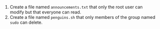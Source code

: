 1. Create a file named `announcements.txt` that only the root user can modify
   but that everyone can read.
2. Create a file named `penguins.sh` that only members of the group named
   `sudo` can delete.
